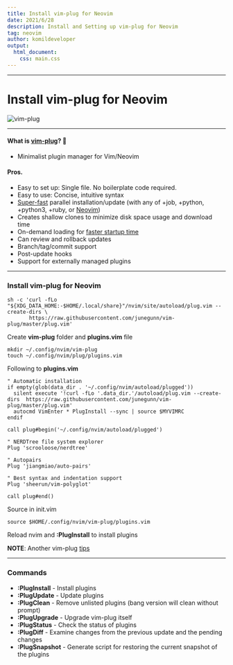 ```yaml
---
title: Install vim-plug for Neovim
date: 2021/6/28
description: Install and Setting up vim-plug for Neovim
tag: neovim
author: komildeveloper
output:
  html_document:
    css: main.css
---
```


---

# Install vim-plug for Neovim

![vim-plug](https://raw.githubusercontent.com/junegunn/vim-plug/master/plug.png)

---

#### What is [vim-plug](https://github.com/junegunn/vim-plug)? 🤔

- Minimalist plugin manager for Vim/Neovim

#### Pros.

- Easy to set up: Single file. No boilerplate code required.
- Easy to use: Concise, intuitive syntax
- [Super-fast](https://raw.githubusercontent.com/junegunn/i/master/vim-plug/40-in-4.gif) parallel installation/update (with any of +job, +python, +python3, +ruby, or [Neovim](http://neovim.org/))
- Creates shallow clones to minimize disk space usage and download time
- On-demand loading for [faster startup time](https://github.com/junegunn/vim-startuptime-benchmark#result)
- Can review and rollback updates
- Branch/tag/commit support
- Post-update hooks
- Support for externally managed plugins

---

### Install vim-plug for Neovim

```
sh -c 'curl -fLo "${XDG_DATA_HOME:-$HOME/.local/share}"/nvim/site/autoload/plug.vim --create-dirs \
       https://raw.githubusercontent.com/junegunn/vim-plug/master/plug.vim'
```

Create **vim-plug** folder and **plugins.vim** file

```
mkdir ~/.config/nvim/vim-plug
touch ~/.config/nvim/plug/plugins.vim
```

Following to **plugins.vim**

```
" Automatic installation
if empty(glob(data_dir . '~/.config/nvim/autoload/plugged'))
  silent execute '!curl -fLo '.data_dir.'/autoload/plug.vim --create-dirs  https://raw.githubusercontent.com/junegunn/vim-plug/master/plug.vim'
  autocmd VimEnter * PlugInstall --sync | source $MYVIMRC
endif

call plug#begin('~/.config/nvim/autoload/plugged')

" NERDTree file system explorer
Plug 'scrooloose/nerdtree'

" Autopairs
Plug 'jiangmiao/auto-pairs'

" Best syntax and indentation support
Plug 'sheerun/vim-polyglot'

call plug#end()
```

Source in init.vim

```
source $HOME/.config/nvim/vim-plug/plugins.vim
```

Reload nvim and **:PlugInstall** to install plugins

**NOTE**: Another vim-plug [tips](https://github.com/junegunn/vim-plug/wiki/tips)

---

### Commands

- **:PlugInstall** - Install plugins
- **:PlugUpdate** - Update plugins
- **:PlugClean** - Remove unlisted plugins (bang version will clean without prompt)
- **:PlugUpgrade** - Upgrade vim-plug itself
- **:PlugStatus** - Check the status of plugins
- **:PlugDiff** - Examine changes from the previous update and the pending changes
- **:PlugSnapshot** - Generate script for restoring the current snapshot of the plugins
